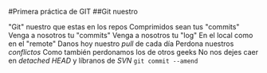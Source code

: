 #Primera práctica de GIT
##Git nuestro

 
"Git" nuestro que estas en los repos 
Comprimidos sean tus "commits"
Venga a nosotros tu "commits"
Venga a nosotros tu "log"
En el local como en el "remote"
Danos hoy nuestro *pull* de cada día
Perdona nuestros *conflictos* 
Como también perdonamos los de otros geeks
No nos dejes caer en *detached HEAD*
y líbranos de *SVN*
`git commit --amend`


